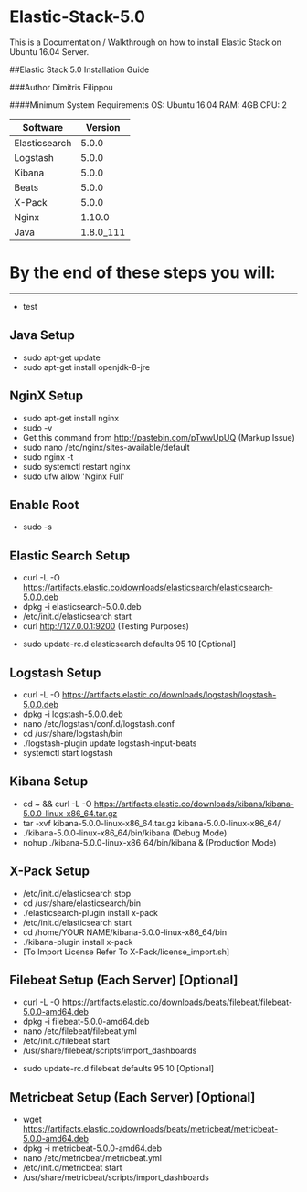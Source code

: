 # Elastic-Stack-5.0
This is a Documentation / Walkthrough on how to install Elastic Stack on Ubuntu 16.04 Server.

##Elastic Stack 5.0 Installation Guide 

###Author  Dimitris Filippou

####Minimum System Requirements
    OS: Ubuntu 16.04
    RAM: 4GB
    CPU: 2


| Software      | Version       |
| ------------- | ------------- |
| Elasticsearch | 5.0.0         |
| Logstash      | 5.0.0         |
| Kibana        | 5.0.0         |
| Beats         | 5.0.0         |
| X-Pack        | 5.0.0         |
| Nginx         | 1.10.0        |
| Java          | 1.8.0_111     |
 
#   By the end of these steps you will:
   -----------------------------------
   + test

   Java Setup
   ----------
   +  sudo apt-get update
   +  sudo apt-get install openjdk-8-jre

   NginX Setup
   ----------- 
   +  sudo apt-get install nginx
   +  sudo -v
   +  Get this command from http://pastebin.com/pTwwUpUQ (Markup Issue)
   +  sudo nano /etc/nginx/sites-available/default
   +  sudo nginx -t
   +  sudo systemctl restart nginx
   +  sudo ufw allow 'Nginx Full' 

   Enable Root
   -----------
   +  sudo -s

   Elastic Search Setup
   --------------------
   +  curl -L -O https://artifacts.elastic.co/downloads/elasticsearch/elasticsearch-5.0.0.deb
   +  dpkg -i elasticsearch-5.0.0.deb 
   +  /etc/init.d/elasticsearch start
   +  curl http://127.0.0.1:9200 (Testing Purposes)
   -  sudo update-rc.d elasticsearch defaults 95 10 [Optional]

   Logstash Setup
   --------------
   +  curl -L -O https://artifacts.elastic.co/downloads/logstash/logstash-5.0.0.deb
   +  dpkg -i logstash-5.0.0.deb 
   +  nano /etc/logstash/conf.d/logstash.conf
   +  cd /usr/share/logstash/bin
   +  ./logstash-plugin update logstash-input-beats
   +  systemctl start logstash

   Kibana Setup
   ------------
   +  cd ~ && curl -L -O https://artifacts.elastic.co/downloads/kibana/kibana-5.0.0-linux-x86_64.tar.gz
   +  tar -xvf kibana-5.0.0-linux-x86_64.tar.gz kibana-5.0.0-linux-x86_64/
   +  ./kibana-5.0.0-linux-x86_64/bin/kibana         (Debug Mode)
   +  nohup ./kibana-5.0.0-linux-x86_64/bin/kibana & (Production Mode)
   
   X-Pack Setup
   ------------
   + /etc/init.d/elasticsearch stop
   + cd /usr/share/elasticsearch/bin
   + ./elasticsearch-plugin install x-pack
   + /etc/init.d/elasticsearch start
   + cd /home/YOUR NAME/kibana-5.0.0-linux-x86_64/bin
   + ./kibana-plugin install x-pack
   + [To Import License Refer To X-Pack/license_import.sh]

   Filebeat Setup (Each Server) [Optional]
   ---------------------------------------
   +  curl -L -O https://artifacts.elastic.co/downloads/beats/filebeat/filebeat-5.0.0-amd64.deb
   +  dpkg -i filebeat-5.0.0-amd64.deb 
   +  nano /etc/filebeat/filebeat.yml
   +  /etc/init.d/filebeat start
   +  /usr/share/filebeat/scripts/import_dashboards 
   -  sudo update-rc.d filebeat defaults 95 10 [Optional]
  
   Metricbeat Setup (Each Server) [Optional]
   -----------------------------------------
   +  wget https://artifacts.elastic.co/downloads/beats/metricbeat/metricbeat-5.0.0-amd64.deb
   +  dpkg -i metricbeat-5.0.0-amd64.deb 
   +  nano /etc/metricbeat/metricbeat.yml
   +  /etc/init.d/metricbeat start
   +  /usr/share/metricbeat/scripts/import_dashboards 
  
